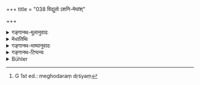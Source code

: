 +++
title = "038 विद्युतो ऽशनि-मेघांश्"

+++

<details><summary>गङ्गानथ-मूलानुवादः</summary>

[They called into being] Lightnings, Hails, Clouds, Vertical Phosphorescence, Rainbows, Meteors, Portentous Sounds, Comets, and Stars of varying magnitudes.—(38)
</details>

<details><summary>मेधातिथिः</summary>

मेघोदरदृश्यं[^८४] मध्यमं ज्योतिर् **विद्युद्** उच्यते । यस्यास् तडित्सौदामिनीत्यादयः पर्याया विशेषाश्रयाः । **अशनिः** शिलाभूता हिमकणिका सूक्ष्मदृश्यश् च वर्षधारादिवत् पतन्त्यो वेगवद् वातप्रेरिताः सस्यादिविनाशिन्य उच्यन्ते । **मेघा** अभ्रोदकमरुज्ज्योतिःसंघाता आन्तरिक्षाः । **रोहितं** दण्डाकारम् अन्तरिक्षे नीललोहितरूपं कदाचित् दृश्यते । आदित्यमण्डललग्नं कदाचित्, कदाचित् प्रदेशान्तरे ऽपि । तस्यैव विशेष **इन्द्रधनुः** । वक्रत्वं धनुराकारताधिकास्य । **उल्का** संध्याप्रदोषादौ विसारिप्रभाण्य् उत्पाते दिक्षु पतन्ति यानि ज्योतींषि दृश्यन्ते । **निर्घातः** भूम्यन्तरिक्ष उत्पातशब्धः । **केतव** उत्पाते दृश्यमानानि शिखावन्ति ज्योतींषि प्रसिद्धानि । अन्यान्य् अपि ध्रुवागस्त्यारुन्धतीप्रभृतीनि नानाप्रकाराणि ॥ १.३८ ॥


[^८४]:
     G 1st ed.: meghodaraṃ dṛśyaṃ
</details>

<details><summary>गङ्गानथ-भाष्यानुवादः</summary>

The semi-brilliant flash of light seen within the clouds is called ‘*lightning*,’ of which the other names are ‘*Sandāminī*’ and so forth, which are based upon certain peculiar characteristics;—‘*Hails*’— stone-like finely visible snow-particles, which, propelled by strong winds, fall like torrents of rain and destroy corns and other things;—‘*Clouds*,’ consist of the combination, in the atmosphere, of vapour, water, air and light;—‘*Vertical phosphorescence*,’ is an upright mass of violet-colon red luminous matter, occasionally visible in the sky; it is seen sometimes attached to the disc of the sun, and sometimes in other places also;—a particular Form of the same is called ‘*Rainbow*,’ which

differs from the former in being curved in the form of a bow;—‘*Meteors*,’ are those stars which are seen to fall as portents during twilights and at the advent of night, diffusing their brilliance all round;—‘*Portentous sounds*,’ are sounds emanating from the Earth or Sky, which are regarded as foreboding calamity;—‘*Comets*,’ the well-known stars with protruding crowns, seen during a public calamity;—as also various kinds of other stars, *Dhruva, Agastya, Arundhatī* and so forth.—(38)
</details>

<details><summary>गङ्गानथ-टिप्पन्यः</summary>

‘*Rohita*’—This is the name of the *violet* -coloured pillar of light
that appears in the sky, in the manner of rainbows, generally attached
to the solar disc, but sometimes in other parts of the sky also. Another
name for it, according to Govindarāja, is ‘*śastrotpāta*’. Buhler says
it is an imperfect
</details>

<details><summary>Bühler</summary>

038	Lightnings, thunderbolts and clouds, imperfect (rohita) and perfect rainbows, falling meteors, supernatural noises, comets, and heavenly lights of many kinds,
</details>
